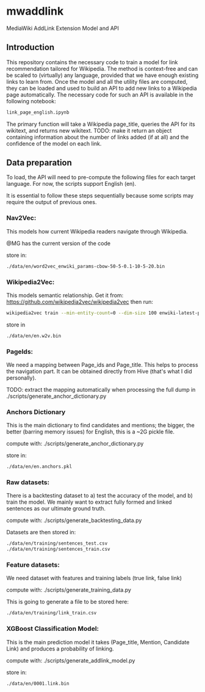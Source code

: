 # mwaddlink
MediaWiki AddLink Extension Model and API

## Introduction
This repository contains the necessary code to train a model for link recommendation tailored for Wikipedia.
The method is context-free and can be scaled to (virtually) any language, provided that we have enough existing links to learn from.
Once the model and all the utility files are computed, they can be loaded and used to build an API to add new links to a Wikipedia page automatically. The necessary code for such an API is available in the following notebook:

```bash
link_page_english.ipynb
```

The primary function will take a Wikipedia page_title, queries the API for its wikitext, and returns new wikitext.
TODO: make it return an object containing information about the number of links added (if at all) and the confidence of the model on each link.

## Data preparation

To load, the API will need to pre-compute the following files for each target language. For now, the scripts support English (en).

It is essential to follow these steps sequentially because some scripts may require the output of previous ones.

### Nav2Vec: 
This models how current Wikipedia readers navigate through Wikipedia.

@MG has the current version of the code

store in:
```bash
./data/en/word2vec_enwiki_params-cbow-50-5-0.1-10-5-20.bin
```

### Wikipedia2Vec: 
This models semantic relationship. 
Get it from: https://github.com/wikipedia2vec/wikipedia2vec then run:
```bash
wikipedia2vec train --min-entity-count=0 --dim-size 100 enwiki-latest-pages-articles.xml.bz2 en.w2v.bin
```

store in
```bash
./data/en/en.w2v.bin
```

### PageIds:
We need a mapping between Page_ids and Page_title. This helps to process the navigation part. It can be obtained directly from Hive (that's what I did personally).

TODO: extract the mapping automatically when processing the full dump in ./scripts/generate_anchor_dictionary.py

### Anchors Dictionary
This is the main dictionary to find candidates and mentions; the bigger, the better (barring memory issues) for English, this is a ~2G pickle file.

compute with: ./scripts/generate_anchor_dictionary.py

store in:
```bash
./data/en/en.anchors.pkl
```

### Raw datasets:
There is a backtesting dataset to a) test the accuracy of the model, and b) train the model.
We mainly want to extract fully formed and linked sentences as our ultimate ground truth.

compute with: ./scripts/generate_backtesting_data.py

Datasets are then stored in:
```bash
./data/en/training/sentences_test.csv
./data/en/training/sentences_train.csv
```

### Feature datasets:
We need dataset with features and training labels (true link, false link)

compute with: ./scripts/generate_training_data.py

This is going to generate a file to be stored here:
```bash
./data/en/training/link_train.csv
```

### XGBoost Classification Model:
This is the main prediction model it takes (Page_title, Mention, Candidate Link) and produces a probability of linking.

compute with: ./scripts/generate_addlink_model.py

store in:
```bash
./data/en/0001.link.bin
```
